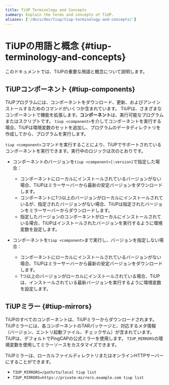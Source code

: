 ```yaml
---
title: TiUP Terminology and Concepts
summary: Explain the terms and concepts of TiUP.
aliases: ['/docs/dev/tiup/tiup-terminology-and-concepts/']
---
```


# TiUPの用語と概念 {#tiup-terminology-and-concepts}

このドキュメントでは、TiUPの重要な用語と概念について説明します。

## TiUPコンポーネント {#tiup-components}

TiUPプログラムには、コンポーネントをダウンロード、更新、およびアンインストールするためのコマンドがいくつか含まれています。 TiUPは、さまざまなコンポーネントで機能を拡張します。<strong>コンポーネント</strong>は、実行可能なプログラムまたはスクリプトです。 `tiup <component>`を介してコンポーネントを実行する場合、TiUPは環境変数のセットを追加し、プログラムのデータディレクトリを作成してから、プログラムを実行します。

`tiup <component>`コマンドを実行することにより、TiUPでサポートされているコンポーネントを実行できます。実行中のロジックは次のとおりです。

-   コンポーネントのバージョンを`tiup <component>[:version]`で指定した場合：

    -   コンポーネントにローカルにインストールされているバージョンがない場合、TiUPはミラーサーバーから最新の安定バージョンをダウンロードします。
    -   コンポーネントに1つ以上のバージョンがローカルにインストールされているが、指定されたバージョンがない場合、TiUPは指定されたバージョンをミラーサーバーからダウンロードします。
    -   指定したバージョンのコンポーネントがローカルにインストールされている場合、TiUPはインストールされたバージョンを実行するように環境変数を設定します。

-   コンポーネントを`tiup <component>`まで実行し、バージョンを指定しない場合：

    -   コンポーネントにローカルにインストールされているバージョンがない場合、TiUPはミラーサーバーから最新の安定バージョンをダウンロードします。
    -   1つ以上のバージョンがローカルにインストールされている場合、TiUPは、インストールされている最新バージョンを実行するように環境変数を設定します。

## TiUPミラー {#tiup-mirrors}

TiUPのすべてのコンポーネントは、TiUPミラーからダウンロードされます。 TiUPミラーには、各コンポーネントのTARパッケージと、対応するメタ情報（バージョン、エントリ起動ファイル、チェックサム）が含まれています。 TiUPは、デフォルトでPingCAPの公式ミラーを使用します。 `TIUP_MIRRORS`の環境変数を使用してミラーソースをカスタマイズできます。

TiUPミラーは、ローカルファイルディレクトリまたはオンラインHTTPサーバーにすることができます。

-   `TIUP_MIRRORS=/path/to/local tiup list`
-   `TIUP_MIRRORS=https://private-mirrors.example.com tiup list`
